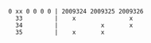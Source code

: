 ﻿```
0 xx 0 0 0 0 | 2009324 2009325 2009326
  33         |    x               x
  34         |            x       x
  35         |    x       x
```
